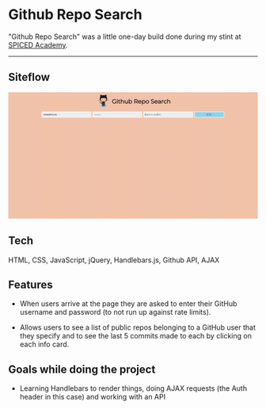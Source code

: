 # Github Repo Search

"Github Repo Search" was a little one-day build done during my stint at [SPICED Academy](https://www.spiced.academy/program/full-stack-web-development/).

---

## Siteflow

![Github Repo Search](siteflow.gif)

## Tech

HTML, CSS, JavaScript, jQuery, Handlebars.js, Github API, AJAX

## Features

-   When users arrive at the page they are asked to enter their GitHub username and password (to not run up against rate limits).

-   Allows users to see a list of public repos belonging to a GitHub user that they specify and to see the last 5 commits made to each by clicking on each info card.

## Goals while doing the project

-   Learning Handlebars to render things, doing AJAX requests (the Auth header in this case) and working with an API
